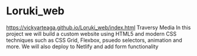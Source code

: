 # Loruki_web
https://vickyarteaga.github.io/Loruki_web/index.html
Traversy Media
In this project we will build a custom website using HTML5 and modern CSS techniques such as CSS Grid, Flexbox, psuedo selectors, animation and more. We will also deploy to Netlify and add form functionality
